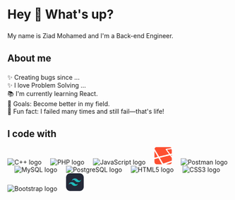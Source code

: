 <h1 align="left">Hey 👋 What's up?</h1>

###

<p align="left">My name is Ziad Mohamed and I'm a Back-end Engineer.</p>

###

<h2 align="left">About me</h2>

###

<p align="left">
✨ Creating bugs since ...<br>
✨ I love Problem Solving ...<br>
📚 I'm currently learning React.<br>
🎯 Goals: Become better in my field.<br>
🎲 Fun fact: I failed many times and still fail—that's life!
</p>

###

<h2 align="left">I code with</h2>


<div align="left">
  <!-- C++ -->
  <img src="https://cdn.jsdelivr.net/gh/devicons/devicon/icons/cplusplus/cplusplus-original.svg" height="40" alt="C++ logo" />
  <img width="12" />
  <!-- PHP -->
  <img src="https://cdn.jsdelivr.net/gh/devicons/devicon/icons/php/php-original.svg" height="40" alt="PHP logo" />
  <img width="12" />
  <!-- JavaScript -->
  <img src="https://cdn.jsdelivr.net/gh/devicons/devicon/icons/javascript/javascript-original.svg" height="40" alt="JavaScript logo" />
  <img width="12" />
  <!-- Laravel -->
  <img src="https://raw.githubusercontent.com/devicons/devicon/master/icons/laravel/laravel-plain.svg" height="40" alt="Laravel logo" />
  <img width="12" />
  <!-- Postman -->
  <img src="https://cdn.jsdelivr.net/gh/devicons/devicon/icons/postman/postman-original.svg" height="40" alt="Postman logo" />
  <img width="12" />
  <!-- MySQL -->
  <img src="https://cdn.jsdelivr.net/gh/devicons/devicon/icons/mysql/mysql-original.svg" height="40" alt="MySQL logo" />
  <img width="12" />
  <!-- PostgreSQL -->
  <img src="https://cdn.jsdelivr.net/gh/devicons/devicon/icons/postgresql/postgresql-original.svg" height="40" alt="PostgreSQL logo" />
  <img width="12" />
  <!-- HTML5 -->
  <img src="https://cdn.jsdelivr.net/gh/devicons/devicon/icons/html5/html5-original.svg" height="40" alt="HTML5 logo" />
  <img width="12" />
  <!-- CSS3 -->
  <img src="https://cdn.jsdelivr.net/gh/devicons/devicon/icons/css3/css3-original.svg" height="40" alt="CSS3 logo" />
  <img width="12" />
  <!-- Bootstrap -->
  <img src="https://cdn.jsdelivr.net/gh/devicons/devicon/icons/bootstrap/bootstrap-original.svg" height="40" alt="Bootstrap logo" />
  <img width="12" />
  <!-- Tailwind CSS -->
  <img src="https://raw.githubusercontent.com/tandpfun/skill-icons/main/icons/TailwindCSS-Dark.svg" height="40" alt="Tailwind CSS logo" />
</div>
